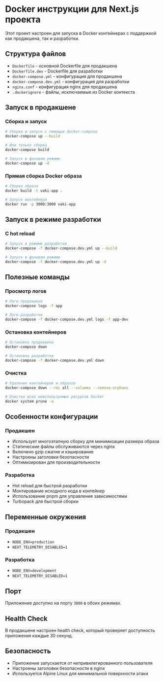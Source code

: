 # Docker инструкции для Next.js проекта

Этот проект настроен для запуска в Docker контейнерах с поддержкой как продакшена, так и разработки.

## Структура файлов

- `Dockerfile` - основной Dockerfile для продакшена
- `Dockerfile.dev` - Dockerfile для разработки
- `docker-compose.yml` - конфигурация для продакшена
- `docker-compose.dev.yml` - конфигурация для разработки
- `nginx.conf` - конфигурация nginx для продакшена
- `.dockerignore` - файлы, исключаемые из Docker контекста

## Запуск в продакшене

### Сборка и запуск
```bash
# Сборка и запуск с помощью docker-compose
docker-compose up --build

# Или только сборка
docker-compose build

# Запуск в фоновом режиме
docker-compose up -d
```

### Прямая сборка Docker образа
```bash
# Сборка образа
docker build -t vaki-app .

# Запуск контейнера
docker run -p 3000:3000 vaki-app
```

## Запуск в режиме разработки

### С hot reload
```bash
# Запуск в режиме разработки
docker-compose -f docker-compose.dev.yml up --build

# Запуск в фоновом режиме
docker-compose -f docker-compose.dev.yml up -d
```

## Полезные команды

### Просмотр логов
```bash
# Логи продакшена
docker-compose logs -f app

# Логи разработки
docker-compose -f docker-compose.dev.yml logs -f app-dev
```

### Остановка контейнеров
```bash
# Остановка продакшена
docker-compose down

# Остановка разработки
docker-compose -f docker-compose.dev.yml down
```

### Очистка
```bash
# Удаление контейнеров и образов
docker-compose down --rmi all --volumes --remove-orphans

# Очистка всех неиспользуемых ресурсов Docker
docker system prune -a
```

## Особенности конфигурации

### Продакшен
- Использует многоэтапную сборку для минимизации размера образа
- Статические файлы обслуживаются через nginx
- Включено gzip сжатие и кэширование
- Настроены заголовки безопасности
- Оптимизирован для производительности

### Разработка
- Hot reload для быстрой разработки
- Монтирование исходного кода в контейнер
- Использование pnpm для управления зависимостями
- Turbopack для быстрой сборки

## Переменные окружения

### Продакшен
- `NODE_ENV=production`
- `NEXT_TELEMETRY_DISABLED=1`

### Разработка
- `NODE_ENV=development`
- `NEXT_TELEMETRY_DISABLED=1`

## Порт

Приложение доступно на порту `3000` в обоих режимах.

## Health Check

В продакшене настроен health check, который проверяет доступность приложения каждые 30 секунд.

## Безопасность

- Приложение запускается от непривилегированного пользователя
- Настроены заголовки безопасности в nginx
- Используется Alpine Linux для минимальной поверхности атаки

